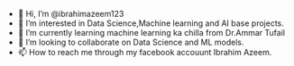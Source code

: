 - 👋 Hi, I’m @ibrahimazeem123
- 👀 I’m interested in Data Science,Machine learning and AI base projects.
- 🌱 I’m currently learning machine learning ka chilla from Dr.Ammar Tufail
- 💞️ I’m looking to collaborate on Data Science and ML models.
- 📫 How to reach me through my facebook accouunt Ibrahim Azeem.

<!---
ibrahimazeem123/ibrahimazeem123 is a ✨ special ✨ repository because its `README.md` (this file) appears on your GitHub profile.
You can click the Preview link to take a look at your changes.
--->
